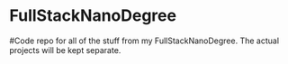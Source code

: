 # FullStackNanoDegree
#Code repo for all of the stuff from my FullStackNanoDegree. The actual projects will be kept separate.

